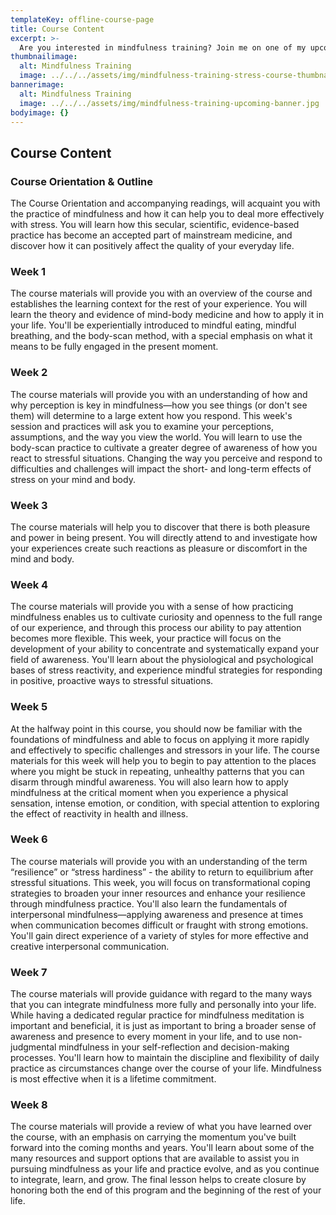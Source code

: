 ```yaml
---
templateKey: offline-course-page
title: Course Content
excerpt: >-
  Are you interested in mindfulness training? Join me on one of my upcoming courses.
thumbnailimage:
  alt: Mindfulness Training
  image: ../../../assets/img/mindfulness-training-stress-course-thumbnail.jpg
bannerimage:
  alt: Mindfulness Training
  image: ../../../assets/img/mindfulness-training-upcoming-banner.jpg
bodyimage: {}
---
```


## Course Content

### Course Orientation & Outline

The Course Orientation and accompanying readings, will acquaint you with the practice of mindfulness and how it can help you to deal more effectively with stress. You will learn how this secular, scientific, evidence-based practice has become an accepted part of mainstream medicine, and discover how it can positively affect the quality of your everyday life.

### Week 1

The course materials will provide you with an overview of the course and establishes the learning context for the rest of your experience. You will learn the theory and evidence of mind-body medicine and how to apply it in your life. You'll be experientially introduced to mindful eating, mindful breathing, and the body-scan method, with a special emphasis on what it means to be fully engaged in the present moment.

### Week 2

The course materials will provide you with an understanding of how and why perception is key in mindfulness—how you see things (or don't see them) will determine to a large extent how you respond. This week's session and practices will ask you to examine your perceptions, assumptions, and the way you view the world. You will learn to use the body-scan practice to cultivate a greater degree of awareness of how you react to stressful situations. Changing the way you perceive and respond to difficulties and challenges will impact the short- and long-term effects of stress on your mind and body.

### Week 3

The course materials will help you to discover that there is both pleasure and power in being present. You will directly attend to and investigate how your experiences create such reactions as pleasure or discomfort in the mind and body.

### Week 4

The course materials will provide you with a sense of how practicing mindfulness enables us to cultivate curiosity and openness to the full range of our experience, and through this process our ability to pay attention becomes more flexible. This week, your practice will focus on the development of your ability to concentrate and systematically expand your field of awareness. You'll learn about the physiological and psychological bases of stress reactivity, and experience mindful strategies for responding in positive, proactive ways to stressful situations.

### Week 5

At the halfway point in this course, you should now be familiar with the foundations of mindfulness and able to focus on applying it more rapidly and effectively to specific challenges and stressors in your life. The course materials for this week will help you to begin to pay attention to the places where you might be stuck in repeating, unhealthy patterns that you can disarm through mindful awareness. You will also learn how to apply mindfulness at the critical moment when you experience a physical sensation, intense emotion, or condition, with special attention to exploring the effect of reactivity in health and illness.

### Week 6

The course materials will provide you with an understanding of the term “resilience” or “stress hardiness” - the ability to return to equilibrium after stressful situations. This week, you will focus on transformational coping strategies to broaden your inner resources and enhance your resilience through mindfulness practice. You'll also learn the fundamentals of interpersonal mindfulness—applying awareness and presence at times when communication becomes difficult or fraught with strong emotions. You'll gain direct experience of a variety of styles for more effective and creative interpersonal communication.

### Week 7

The course materials will provide guidance with regard to the many ways that you can integrate mindfulness more fully and personally into your life. While having a dedicated regular practice for mindfulness meditation is important and beneficial, it is just as important to bring a broader sense of awareness and presence to every moment in your life, and to use non-judgmental mindfulness in your self-reflection and decision-making processes. You'll learn how to maintain the discipline and flexibility of daily practice as circumstances change over the course of your life. Mindfulness is most effective when it is a lifetime commitment.

### Week 8

The course materials will provide a review of what you have learned over the course, with an emphasis on carrying the momentum you've built forward into the coming months and years. You'll learn about some of the many resources and support options that are available to assist you in pursuing mindfulness as your life and practice evolve, and as you continue to integrate, learn, and grow. The final lesson helps to create closure by honoring both the end of this program and the beginning of the rest of your life.
